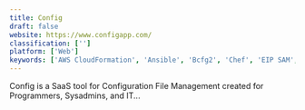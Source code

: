 ```yaml
---
title: Config
draft: false 
website: https://www.configapp.com/
classification: ['']
platform: ['Web']
keywords: ['AWS CloudFormation', 'Ansible', 'Bcfg2', 'Chef', 'EIP SAM', 'Foreman', 'JSON', 'Out of Milk', 'RunDeck', 'Salt', 'Terraform', 'XML', 'ini', 'kadeploy', 'mgmt']
---
```

Config is a SaaS tool for Configuration File Management created for Programmers, Sysadmins, and IT...